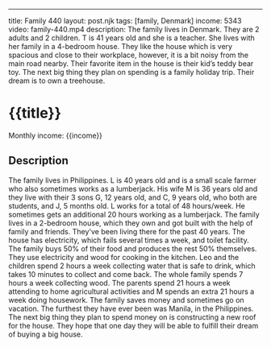 ---
title: Family 440
layout: post.njk
tags: [family, Denmark]
income: 5343
video: family-440.mp4
description: The family lives in Denmark. They are 2 adults and 2 children. T is 41 years old and she is a teacher. She lives with her family in a 4-bedroom house. They like the house which is very spacious and close to their workplace, however, it is a bit noisy from the main road nearby. Their favorite item in the house is their kid’s teddy bear toy. The next big thing they plan on spending is a family holiday trip. Their dream is to own a treehouse.
# {{title}}

Monthly income: {{income}}

## Description

The family lives in Philippines. L is 40 years old and is a small scale farmer who also sometimes works as a lumberjack. His wife M is 36 years old and they live with their 3 sons G, 12 years old, and C, 9 years old, who both are students, and J, 5 months old. L works for a total of 48 hours/week. He sometimes gets an additional 20 hours working as a lumberjack. The family lives in a 2-bedroom house, which they own and got built with the help of family and friends. They've been living there for the past 40 years. The house has electricity, which fails several times a week, and toilet facility. The family buys 50% of their food and produces the rest 50% themselves. They use electricity and wood for cooking in the kitchen. Leo and the children spend 2 hours a week collecting water that is safe to drink, which takes 10 minutes to collect and come back. The whole family spends 7 hours a week collecting wood. The parents spend 21 hours a week attending to home agricultural activities and M spends an extra 21 hours a week doing housework. The family saves money and sometimes go on vacation. The furthest they have ever been was Manila, in the Philippines. The next big thing they plan to spend money on is constructing a new roof for the house. They hope that one day they will be able to fulfill their dream of buying a big house.